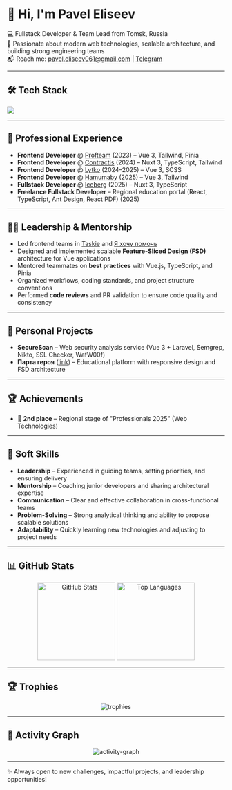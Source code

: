 # 👋 Hi, I'm Pavel Eliseev  

💻 Fullstack Developer & Team Lead from Tomsk, Russia  
🚀 Passionate about modern web technologies, scalable architecture, and building strong engineering teams  
📬 Reach me: [pavel.eliseev061@gmail.com](mailto:pavel.eliseev061@gmail.com) | [Telegram](https://t.me/KQraze)  

---

## 🛠️ Tech Stack
<p align="left">
  <img src="https://skillicons.dev/icons?i=vue,nuxt,react,ts,js,tailwind,html,css,php,laravel,nest,postgres,mysql,vite,git,docker,linux,figma" />
</p>

---

## 💼 Professional Experience
- **Frontend Developer** @ [Profteam](https://profteam.su) (2023) – Vue 3, Tailwind, Pinia  
- **Frontend Developer** @ [Contractis](https://contractis.ru) (2024) – Nuxt 3, TypeScript, Tailwind  
- **Frontend Developer** @ [Lytko](https://lytko.com) (2024–2025) – Vue 3, SCSS  
- **Frontend Developer** @ [Hamumaby](https://hamumaby.ru) (2025) – Vue 3, Tailwind  
- **Fullstack Developer** @ [Iceberg](https://iceberg.su) (2025) – Nuxt 3, TypeScript  
- **Freelance Fullstack Developer** – Regional education portal (React, TypeScript, Ant Design, React PDF) (2025)  

---

## 👨‍💻 Leadership & Mentorship
- Led frontend teams in [Taskie](https://taskie.ru) and [Я хочу помочь](https://яхочупомочь.рф)  
- Designed and implemented scalable **Feature-Sliced Design (FSD)** architecture for Vue applications  
- Mentored teammates on **best practices** with Vue.js, TypeScript, and Pinia  
- Organized workflows, coding standards, and project structure conventions  
- Performed **code reviews** and PR validation to ensure code quality and consistency  

---

## 🚀 Personal Projects
- **SecureScan** – Web security analysis service (Vue 3 + Laravel, Semgrep, Nikto, SSL Checker, WafW00f)  
- **Парта героя** ([link](https://thesameagain.ru)) – Educational platform with responsive design and FSD architecture  

---

## 🏆 Achievements
- 🥈 **2nd place** – Regional stage of "Professionals 2025" (Web Technologies)  

---

## 🤝 Soft Skills
- **Leadership** – Experienced in guiding teams, setting priorities, and ensuring delivery  
- **Mentorship** – Coaching junior developers and sharing architectural expertise  
- **Communication** – Clear and effective collaboration in cross-functional teams  
- **Problem-Solving** – Strong analytical thinking and ability to propose scalable solutions  
- **Adaptability** – Quickly learning new technologies and adjusting to project needs  

---

## 📊 GitHub Stats
<p align="center">
  <img src="https://github-readme-stats.vercel.app/api?username=KQraze&show_icons=true&theme=tokyonight" alt="GitHub Stats" height="180em"/>
  <img src="https://github-readme-stats.vercel.app/api/top-langs/?username=KQraze&layout=compact&theme=tokyonight" alt="Top Languages" height="180em"/>
</p>

---

## 🏆 Trophies
<p align="center">
  <img src="https://github-profile-trophy.vercel.app/?username=KQraze&theme=tokyonight&row=1&column=6" alt="trophies"/>
</p>

---

## 📅 Activity Graph
<p align="center">
  <img src="https://github-readme-activity-graph.vercel.app/graph?username=KQraze&theme=tokyo-night" alt="activity-graph"/>
</p>

---

✨ Always open to new challenges, impactful projects, and leadership opportunities!
